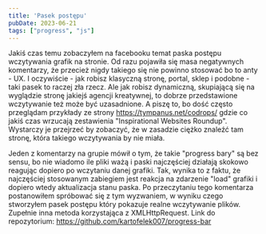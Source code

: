 ```yaml
---
title: 'Pasek postępu'
pubDate: 2023-06-21
tags: ["progress", "js"]
---
```


Jakiś czas temu zobaczyłem na facebooku temat paska postępu wczytywania grafik na stronie.
Od razu pojawiła się masa negatywnych komentarzy, że przecież nigdy takiego się nie powinno stosować bo to anty - UX.
I oczywiście - jak robisz klasyczną stronę, portal, sklep i podobne - taki pasek to raczej zła rzecz. Ale jak robisz dynamiczną, skupiającą się na wyglądzie stronę jakiejś agencji kreatywnej, to dobrze przedstawione wczytywanie też może być uzasadnione. A piszę to, bo dość często przeglądam przykłady ze strony <a href="https://tympanus.net/codrops/">https://tympanus.net/codrops/</a> gdzie co jakiś czas wrzucają zestawienia "Inspirational Websites Roundup". Wystarczy je przejrzeć by zobaczyć, że w zasadzie ciężko znaleźć tam stronę, która takiego wczytywania by nie miała.

Jeden z komentarzy na grupie mówił o tym, że takie "progress bary" są bez sensu, bo nie wiadomo ile pliki ważą i paski najczęściej działają skokowo reagując dopiero po wczytaniu danej grafiki. Tak, wynika to z faktu, że najczęściej stosowanym zabiegiem jest reakcja na zdarzenie "load" grafiki i dopiero wtedy aktualizacja stanu paska. Po przeczytaniu tego komentarza postanowiłem spróbować się z tym wyzwaniem, w wyniku czego stworzyłem pasek postępu który pokazuje realne wczytywanie plików. Zupełnie inna metoda korzystająca z XMLHttpRequest. Link do repozytorium: <a href="https://github.com/kartofelek007/progress-bar">https://github.com/kartofelek007/progress-bar</a>
